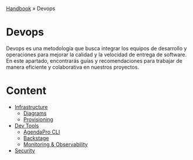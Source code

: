 [Handbook](/readme.md) » Devops

# Devops

Devops es una metodología que busca integrar los equipos de desarrollo y operaciones para mejorar la calidad y la 
velocidad de entrega de software. En este apartado, encontrarás guías y recomendaciones para trabajar de manera 
eficiente y colaborativa en nuestros proyectos.

# Content

- [Infrastructure](/devops/infrastructure/readme.md)
  - [Diagrams](/devops/infrastructure/diagrams.md)
  - [Provisioning](/devops/infrastructure/provisioning/readme.md)
- [Dev Tools](/devops/dev-tools/readme.md)
  - [AgendaPro CLI](/devops/dev-tools/agendapro-cli.md)
  - [Backstage](/devops/dev-tools/backstage.md)
  - [Monitoring & Observability](/devops/dev-tools/monitoring.md)
- [Security](/devops/security/readme.md)

